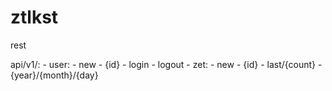 # ztlkst

rest

api/v1/:
    - user:
        - new
        - {id}
        - login
        - logout
    - zet:
        - new
        - {id}
        - last/{count}
        - {year}/{month}/{day}

